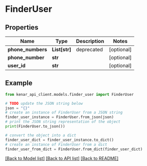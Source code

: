 # FinderUser


## Properties

Name | Type | Description | Notes
------------ | ------------- | ------------- | -------------
**phone_numbers** | **List[str]** | deprecated | [optional] 
**phone_number** | **str** |  | [optional] 
**user_id** | **str** |  | [optional] 

## Example

```python
from kenar_api_client.models.finder_user import FinderUser

# TODO update the JSON string below
json = "{}"
# create an instance of FinderUser from a JSON string
finder_user_instance = FinderUser.from_json(json)
# print the JSON string representation of the object
print(FinderUser.to_json())

# convert the object into a dict
finder_user_dict = finder_user_instance.to_dict()
# create an instance of FinderUser from a dict
finder_user_from_dict = FinderUser.from_dict(finder_user_dict)
```
[[Back to Model list]](../README.md#documentation-for-models) [[Back to API list]](../README.md#documentation-for-api-endpoints) [[Back to README]](../README.md)


